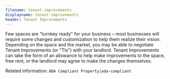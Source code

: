 ```yaml
---
filename: tenant-improvements
displayname: tenant-improvements
header: Tenant Improvements
---
```


Few spaces are "turnkey ready" for your business – most businesses will require some changes and customization to help them realize their vision. Depending on the space and the market, you may be able to negotiate Tenant Improvements (or "TIs") with your landlord. Tenant Improvements can take the form of an allowance to help make improvements to the space, free rent, or the landlord may agree to make the changes themselves.

Related information: `ADA Compliant Property|ada-compliant`
